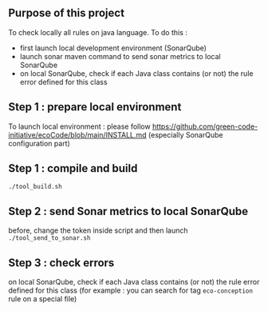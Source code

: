 Purpose of this project
---

To check locally all rules on java language.
To do this :

- first launch local development environment (SonarQube)
- launch sonar maven command to send sonar metrics to local SonarQube
- on local SonarQube, check if each Java class contains (or not) the rule error defined for this class

Step 1 : prepare local environment
---

To launch local environment : please follow https://github.com/green-code-initiative/ecoCode/blob/main/INSTALL.md
(especially SonarQube configuration part)

Step 1 : compile and build
---

`./tool_build.sh`

Step 2 : send Sonar metrics to local SonarQube
---

before, change the token inside script and then launch `./tool_send_to_sonar.sh`

Step 3 : check errors
---

on local SonarQube, check if each Java class contains (or not) the rule error defined for this class
(for example : you can search for tag `eco-conception` rule on a special file)
